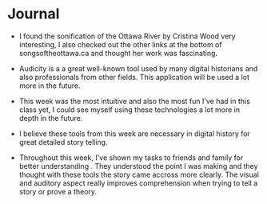 # Journal

- I found the sonification of the Ottawa River by Cristina Wood very interesting, I also checked out the other links at the bottom  of songsoftheottawa.ca and thought her work was fascinating.

- Audicity is a a great well-known tool used by many digital historians and also professionals from other fields. This application will be used a lot more in the future.

- This week was the most intuitive and also the most fun I've had in this class yet, I could see myself using these technologies a lot more in depth in the future.

- I believe these tools from this week are necessary in digital history for great detailed story telling.

- Throughout this week, I've shown my tasks to friends and family for better understanding . They understood the point I was making and they thought with these tools the story came accross more clearly. The visual and auditory aspect really improves comprehension when trying to tell a story or prove a theory.
